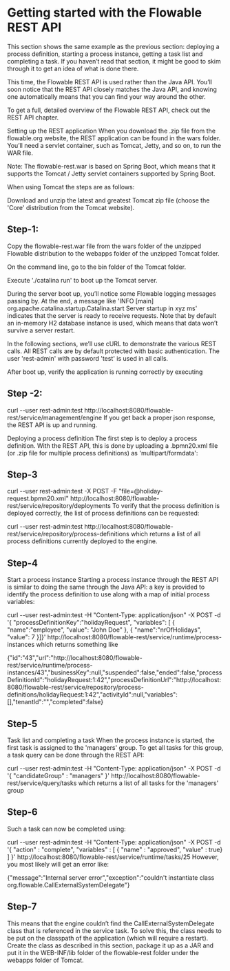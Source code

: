 # Getting started with the Flowable REST API
This section shows the same example as the previous section: deploying a process definition, starting a process instance, getting a task list and completing a task. If you haven’t read that section, it might be good to skim through it to get an idea of what is done there.

This time, the Flowable REST API is used rather than the Java API. You’ll soon notice that the REST API closely matches the Java API, and knowing one automatically means that you can find your way around the other.

To get a full, detailed overview of the Flowable REST API, check out the REST API chapter.

Setting up the REST application
When you download the .zip file from the flowable.org website, the REST application can be found in the wars folder. You’ll need a servlet container, such as Tomcat, Jetty, and so on, to run the WAR file.

Note: The flowable-rest.war is based on Spring Boot, which means that it supports the Tomcat / Jetty servlet containers supported by Spring Boot.

When using Tomcat the steps are as follows:

Download and unzip the latest and greatest Tomcat zip file (choose the 'Core' distribution from the Tomcat website).

## Step-1:
Copy the flowable-rest.war file from the wars folder of the unzipped Flowable distribution to the webapps folder of the unzipped Tomcat folder.

On the command line, go to the bin folder of the Tomcat folder.

Execute './catalina run' to boot up the Tomcat server.

During the server boot up, you’ll notice some Flowable logging messages passing by. At the end, a message like 'INFO [main] org.apache.catalina.startup.Catalina.start Server startup in xyz ms' indicates that the server is ready to receive requests. Note that by default an in-memory H2 database instance is used, which means that data won’t survive a server restart.

In the following sections, we’ll use cURL to demonstrate the various REST calls. All REST calls are by default protected with basic authentication. The user 'rest-admin' with password 'test' is used in all calls.

After boot up, verify the application is running correctly by executing

## Step -2:
curl --user rest-admin:test http://localhost:8080/flowable-rest/service/management/engine
If you get back a proper json response, the REST API is up and running.

Deploying a process definition
The first step is to deploy a process definition. With the REST API, this is done by uploading a .bpmn20.xml file (or .zip file for multiple process definitions) as 'multipart/formdata':

## Step-3
curl --user rest-admin:test  -X POST -F "file=@holiday-request.bpmn20.xml" http://localhost:8080/flowable-rest/service/repository/deployments
To verify that the process definition is deployed correctly, the list of process definitions can be requested:

curl --user rest-admin:test http://localhost:8080/flowable-rest/service/repository/process-definitions
which returns a list of all process definitions currently deployed to the engine.

## Step-4
Start a process instance
Starting a process instance through the REST API is similar to doing the same through the Java API: a key is provided to identify the process definition to use along with a map of initial process variables:

curl --user rest-admin:test -H "Content-Type: application/json" -X POST -d '{ "processDefinitionKey":"holidayRequest", "variables": [ { "name":"employee", "value": "John Doe" }, { "name":"nrOfHolidays", "value": 7 }]}' http://localhost:8080/flowable-rest/service/runtime/process-instances
which returns something like

{"id":"43","url":"http://localhost:8080/flowable-rest/service/runtime/process-instances/43","businessKey":null,"suspended":false,"ended":false,"processDefinitionId":"holidayRequest:1:42","processDefinitionUrl":"http://localhost:8080/flowable-rest/service/repository/process-definitions/holidayRequest:1:42","activityId":null,"variables":[],"tenantId":"","completed":false}

## Step-5
Task list and completing a task
When the process instance is started, the first task is assigned to the 'managers' group. To get all tasks for this group, a task query can be done through the REST API:

curl --user rest-admin:test -H "Content-Type: application/json" -X POST -d '{ "candidateGroup" : "managers" }' http://localhost:8080/flowable-rest/service/query/tasks
which returns a list of all tasks for the 'managers' group

## Step-6
Such a task can now be completed using:

curl --user rest-admin:test -H "Content-Type: application/json" -X POST -d '{ "action" : "complete", "variables" : [ { "name" : "approved", "value" : true} ]  }' http://localhost:8080/flowable-rest/service/runtime/tasks/25
However, you most likely will get an error like:

{"message":"Internal server error","exception":"couldn't instantiate class org.flowable.CallExternalSystemDelegate"}

## Step-7
This means that the engine couldn’t find the CallExternalSystemDelegate class that is referenced in the service task. To solve this, the class needs to be put on the classpath of the application (which will require a restart). Create the class as described in this section, package it up as a JAR and put it in the WEB-INF/lib folder of the flowable-rest folder under the webapps folder of Tomcat.
